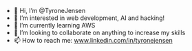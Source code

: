 - 👋 Hi, I’m @TyroneJensen
- 👀 I’m interested in web development, AI and hacking!
- 🌱 I’m currently learning AWS
- 💞️ I’m looking to collaborate on anything to increase my skills
- 📫 How to reach me: www.linkedin.com/in/tyronejensen

<!---
TyroneJensen/TyroneJensen is a ✨ special ✨ repository because its `README.md` (this file) appears on your GitHub profile.
You can click the Preview link to take a look at your changes.
--->

